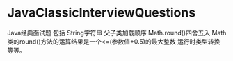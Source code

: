 # JavaClassicInterviewQuestions
Java经典面试题
包括
String字符串
父子类加载顺序
Math.round()四舍五入
Math类的round()方法的运算结果是一个<=(参数值+0.5)的最大整数
运行时类型转换
等等。
